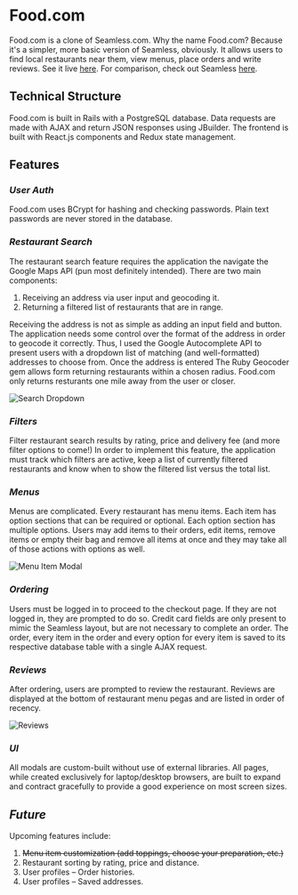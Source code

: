 # Food.com

Food.com is a clone of Seamless.com. Why the name Food.com? Because it's a simpler, more basic version of Seamless, obviously. It allows users to find local restaurants near them, view menus, place orders and write reviews. See it live [here](https://fooddotcom.herokuapp.com/). For comparison, check out Seamless [here](http://seamless.com/).

## Technical Structure

Food.com is built in Rails with a PostgreSQL database. Data requests are made with AJAX and return JSON responses using JBuilder. The frontend is built with React.js components and Redux state management.

## Features

### *User Auth*

Food.com uses BCrypt for hashing and checking passwords. Plain text passwords are never stored in the database.

### *Restaurant Search*

The restaurant search feature requires the application the navigate the Google Maps API (pun most definitely intended). There are two main components:

1. Receiving an address via user input and geocoding it.
1. Returning a filtered list of restaurants that are in range.

Receiving the address is not as simple as adding an input field and button. The application needs some control over the format of the address in order to geocode it correctly. Thus, I used the Google Autocomplete API to present users with a dropdown list of matching (and well-formatted) addresses to choose from. Once the address is entered The Ruby Geocoder gem allows form returning restaurants within a chosen radius. Food.com only returns resturants one mile away from the user or closer.

![Search Dropdown](https://media.giphy.com/media/1zhpf3fL01JHD0OjFa/giphy.gif)

### *Filters*

Filter restaurant search results by rating, price and delivery fee (and more filter options to come!) In order to implement this feature, the application must track which filters are active, keep a list of currently filtered restaurants and know when to show the filtered list versus the total list.

### *Menus*

Menus are complicated. Every restaurant has menu items. Each item has option sections that can be required or optional. Each option section has multiple options. Users may add items to their orders, edit items, remove items or empty their bag and remove all items at once and they may take all of those actions with options as well.

![Menu Item Modal](https://media.giphy.com/media/6GFcK6OWBCydfB5wt5/giphy.gif)

### *Ordering*

Users must be logged in to proceed to the checkout page. If they are not logged in, they are prompted to do so. Credit card fields are only present to mimic the Seamless layout, but are not necessary to complete an order. The order, every item in the order and every option for every item is saved to its respective database table with a single AJAX request.

### *Reviews*

After ordering, users are prompted to review the restaurant. Reviews are displayed at the bottom of restaurant menu pegas and are listed in order of recency.

![Reviews](https://media.giphy.com/media/RIj22WFEz5hUBlTTHl/giphy.gif)

### *UI*

All modals are custom-built without use of external libraries. All pages, while created exclusively for laptop/desktop browsers, are built to expand and contract gracefully to provide a good experience on most screen sizes.

## *Future*

Upcoming features include:
1. ~~Menu item customization (add toppings, choose your preparation, etc.)~~
1. Restaurant sorting by rating, price and distance.
1. User profiles – Order histories.
1. User profiles – Saved addresses.
